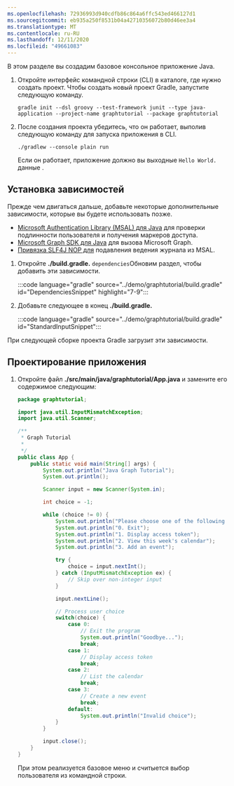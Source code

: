 ```yaml
---
ms.openlocfilehash: 72936993d940cdfb86c864a6ffc543ed466127d1
ms.sourcegitcommit: eb935a250f8531b04a42710356072b80d46ee3a4
ms.translationtype: MT
ms.contentlocale: ru-RU
ms.lasthandoff: 12/11/2020
ms.locfileid: "49661083"
---
```

<!-- markdownlint-disable MD002 MD041 -->

В этом разделе вы создадим базовое консольное приложение Java.

1. Откройте интерфейс командной строки (CLI) в каталоге, где нужно создать проект. Чтобы создать новый проект Gradle, запустите следующую команду.

    ```Shell
    gradle init --dsl groovy --test-framework junit --type java-application --project-name graphtutorial --package graphtutorial
    ```

1. После создания проекта убедитесь, что он работает, выполив следующую команду для запуска приложения в CLI.

    ```Shell
    ./gradlew --console plain run
    ```

    Если он работает, приложение должно вы выходные `Hello World.` данные .

## <a name="install-dependencies"></a>Установка зависимостей

Прежде чем двигаться дальше, добавьте некоторые дополнительные зависимости, которые вы будете использовать позже.

- [Microsoft Authentication Library (MSAL) для Java](https://github.com/AzureAD/microsoft-authentication-library-for-java) для проверки подлинности пользователя и получения маркеров доступа.
- [Microsoft Graph SDK для Java](https://github.com/microsoftgraph/msgraph-sdk-java) для вызова Microsoft Graph.
- [Привязка SLF4J NOP для](https://mvnrepository.com/artifact/org.slf4j/slf4j-nop) подавления ведения журнала из MSAL.

1. Откройте **./build.gradle.** `dependencies`Обновим раздел, чтобы добавить эти зависимости.

    :::code language="gradle" source="../demo/graphtutorial/build.gradle" id="DependenciesSnippet" highlight="7-9":::

1. Добавьте следующее в конец **./build.gradle.**

    :::code language="gradle" source="../demo/graphtutorial/build.gradle" id="StandardInputSnippet":::

При следующей сборке проекта Gradle загрузит эти зависимости.

## <a name="design-the-app"></a>Проектирование приложения

1. Откройте файл **./src/main/java/graphtutorial/App.java** и замените его содержимое следующим:

    ```java
    package graphtutorial;

    import java.util.InputMismatchException;
    import java.util.Scanner;

    /**
     * Graph Tutorial
     *
     */
    public class App {
        public static void main(String[] args) {
            System.out.println("Java Graph Tutorial");
            System.out.println();

            Scanner input = new Scanner(System.in);

            int choice = -1;

            while (choice != 0) {
                System.out.println("Please choose one of the following options:");
                System.out.println("0. Exit");
                System.out.println("1. Display access token");
                System.out.println("2. View this week's calendar");
                System.out.println("3. Add an event");

                try {
                    choice = input.nextInt();
                } catch (InputMismatchException ex) {
                    // Skip over non-integer input
                }

                input.nextLine();

                // Process user choice
                switch(choice) {
                    case 0:
                        // Exit the program
                        System.out.println("Goodbye...");
                        break;
                    case 1:
                        // Display access token
                        break;
                    case 2:
                        // List the calendar
                        break;
                    case 3:
                        // Create a new event
                        break;
                    default:
                        System.out.println("Invalid choice");
                }
            }

            input.close();
        }
    }
    ```

    При этом реализуется базовое меню и считыется выбор пользователя из командной строки.

